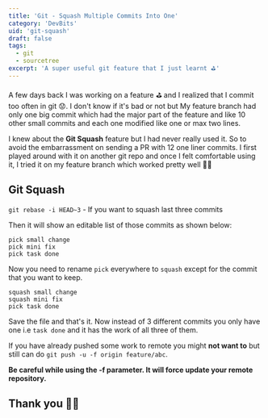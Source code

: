 ```yaml
---
title: 'Git - Squash Multiple Commits Into One'
category: 'DevBits'
uid: 'git-squash'
draft: false
tags:
  - git
  - sourcetree
excerpt: 'A super useful git feature that I just learnt ⛳️'
---
```


A few days back I was working on a feature ⛳️ and I realized that I commit too often in git 😟. I don't know if it's bad or not but
My feature branch had only one big commit which had the major part of the feature and like 10 other small commits
and each one modified like one or max two lines.

I knew about the **Git Squash** feature but I had never really used it. So to
avoid the embarrassment on sending a PR with 12 one liner commits.
I first played around with it on another git repo and once I felt comfortable using it, I tried it on my feature branch which worked pretty well 💪🏼

## Git Squash

`git rebase -i HEAD~3` - If you want to squash last three commits

Then it will show an editable list of those commits as shown below:

```shell
pick small change
pick mini fix
pick task done
```

Now you need to rename `pick` everywhere to `squash` except for the commit that you want to keep.

```shell
squash small change
squash mini fix
pick task done
```

Save the file and that's it. Now instead of 3 different commits you only have one i.e `task done` and it has the work of all three of them.

If you have already pushed some work to remote you might **not want to** but still can do `git push -u -f origin feature/abc`.

**Be careful while using the -f parameter. It will force update your remote repository.**

## Thank you 👍🏻
